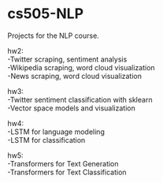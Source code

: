 # cs505-NLP
Projects for the NLP course.

hw2:<br>
-Twitter scraping, sentiment analysis<br>
-Wikipedia scraping, word cloud visualization<br>
-News scraping, word cloud visualization<br>

hw3:<br>
-Twitter sentiment classification with sklearn<br>
-Vector space models and visualization<br>

hw4:<br>
-LSTM for language modeling<br>
-LSTM for classification<br>

hw5:<br>
-Transformers for Text Generation<br>
-Transformers for Text Classification<br>
